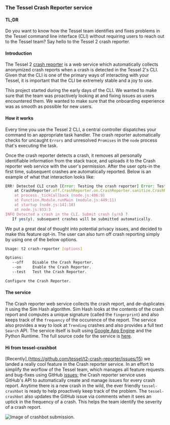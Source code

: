 ### The Tessel Crash Reporter service

#### TL;DR

Do you want to know how the Tessel team identifies and fixes problems in the Tessel command line interface (CLI) without requiring users to reach out to the Tessel team? Say hello to the Tessel 2 crash reporter.

#### Introduction

The Tessel 2 [crash reporter](http://crash-reporter.tessel.io) is a web service which automatically collects anonymized crash reports when a crash is detected in the Tessel 2's CLI. Given that the CLI is one of the primary ways of interacting with your Tessel, it is important that the CLI be extremely stable and a joy to use.

This project started during the early days of the CLI. We wanted to make sure that the team was proactively looking at and fixing issues as users encountered them. We wanted to make sure that the onboarding experience was as smooth as possible for new users.

#### How it works

Every time you use the Tessel 2 CLI, a central controller dispatches your command to an appropriate task handler. The crash reporter automatically checks for uncaught `Errors` and unresolved `Promises` in the `node` process that's executing the task. 

Once the crash reporter detects a crash, it removes all personally identifiable information from the stack trace, and uploads it to the Crash reporter web service with the user's permission. After the user opts-in the first time, subsequent crashes are automatically reported. Below is an example of what that interaction looks like:

```javascript
ERR! Detected CLI crash [Error: Testing the crash reporter] Error: Testing the crash reporter
    at CrashReporter.off.CrashReporter.on.CrashReporter.sanitize.CrashReporter.sanitize.redactions.CrashReporter.prompt.CrashReporter.submit.CrashReporter.prompt.then.CrashReporter.post.CrashReporter.status.CrashReporter.test (/Users/rahulrav/Workspaces/Tessel2/CLI/lib/crash-reporter.js:177:25)
    at process._tickCallback (node.js:406:9)
    at Function.Module.runMain (module.js:449:11)
    at startup (node.js:141:18)
    at node.js:933:3
INFO Detected a crash in the CLI. Submit crash (y/n) ?
   If yes(y), subsequent crashes will be submitted automatically.
```

We put a great deal of thought into potential privacy issues, and decided to make this feature opt-in. The user can also turn off crash reporting simply by using one of the below options.

```bash
Usage: t2 crash-reporter [options]

Options:
   --off    Disable the Crash Reporter.
   --on     Enable the Crash Reporter.
   --test   Test the Crash Reporter.

Configure the Crash Reporter.
```

#### The service

The Crash reporter web service collects the crash report, and de-duplicates it using the Sim Hash algorithm. Sim Hash looks at the contents of the crash report and computes a unique signature (called the `fingerprint`) and also keeps track of the `frequency` of the occurence of the report. The service also provides a way to look at `Trending` crashes and also provides a full text `Search` API. The service itself is built using [Google App Engine](https://cloud.google.com/appengine/docs) and the Python Runtime. The full source code for the service is [here](https://github.com/tessel/t2-crash-reporter). 

#### Hi from tessel-crashbot

[Recently],(https://github.com/tessel/t2-crash-reporter/issues/15) we landed a really cool feature in the Crash reporter service. In an effort to simplify the worflow of the Tessel team, which manages all feature requests and bug-fixes using GitHub [issues](https://github.com/tessel/t2-cli/issues); the Crash reporter service uses GitHub's API to automatically create and manage issues for every crash report. Anytime there is a new crash in the wild, the ever friendly 
`tessel-crashbot` is ready to help proactively keep track of the problem. The `tessel-crashbot` also updates the GitHub issue via comments when it sees an uptick in the frequency of a crash. This helps the team identify the severity of a crash report.

![Image of crashbot submission](http://i.imgur.com/4rCxiXG.png).


